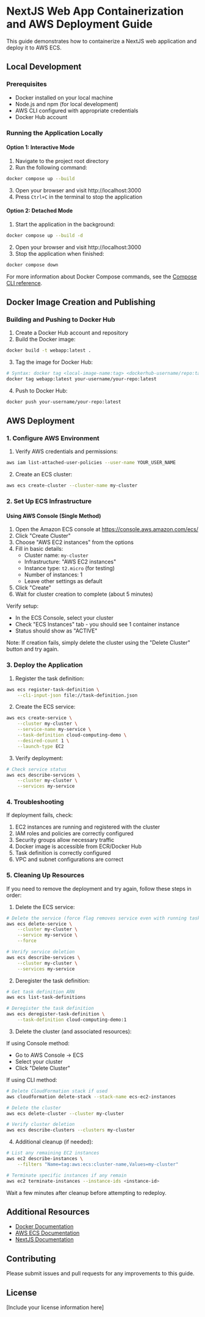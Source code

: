 # NextJS Web App Containerization and AWS Deployment Guide

This guide demonstrates how to containerize a NextJS web application and deploy it to AWS ECS.

## Local Development

### Prerequisites
- Docker installed on your local machine
- Node.js and npm (for local development)
- AWS CLI configured with appropriate credentials
- Docker Hub account

### Running the Application Locally

#### Option 1: Interactive Mode
1. Navigate to the project root directory
2. Run the following command:
```bash
docker compose up --build
```
3. Open your browser and visit http://localhost:3000
4. Press `Ctrl+C` in the terminal to stop the application

#### Option 2: Detached Mode
1. Start the application in the background:
```bash
docker compose up --build -d
```
2. Open your browser and visit http://localhost:3000
3. Stop the application when finished:
```bash
docker compose down
```

For more information about Docker Compose commands, see the [Compose CLI reference](https://docs.docker.com/compose/reference/).

## Docker Image Creation and Publishing

### Building and Pushing to Docker Hub
1. Create a Docker Hub account and repository
2. Build the Docker image:
```bash
docker build -t webapp:latest .
```
3. Tag the image for Docker Hub:
```bash
# Syntax: docker tag <local-image-name:tag> <dockerhub-username/repo:tag>
docker tag webapp:latest your-username/your-repo:latest
```
4. Push to Docker Hub:
```bash
docker push your-username/your-repo:latest
```

## AWS Deployment

### 1. Configure AWS Environment
1. Verify AWS credentials and permissions:
```bash
aws iam list-attached-user-policies --user-name YOUR_USER_NAME
```

2. Create an ECS cluster:
```bash
aws ecs create-cluster --cluster-name my-cluster
```

### 2. Set Up ECS Infrastructure

#### Using AWS Console (Single Method)
1. Open the Amazon ECS console at https://console.aws.amazon.com/ecs/
2. Click "Create Cluster"
3. Choose "AWS EC2 instances" from the options
4. Fill in basic details:
   - Cluster name: `my-cluster`
   - Infrastructure: "AWS EC2 instances"
   - Instance type: `t2.micro` (for testing)
   - Number of instances: 1
   - Leave other settings as default
5. Click "Create"
6. Wait for cluster creation to complete (about 5 minutes)

Verify setup:
- In the ECS Console, select your cluster
- Check "ECS Instances" tab - you should see 1 container instance
- Status should show as "ACTIVE"

Note: If creation fails, simply delete the cluster using the "Delete Cluster" button and try again.

### 3. Deploy the Application

1. Register the task definition:
```bash
aws ecs register-task-definition \
    --cli-input-json file://task-definition.json
```

2. Create the ECS service:
```bash
aws ecs create-service \
    --cluster my-cluster \
    --service-name my-service \
    --task-definition cloud-computing-demo \
    --desired-count 1 \
    --launch-type EC2
```

3. Verify deployment:
```bash
# Check service status
aws ecs describe-services \
    --cluster my-cluster \
    --services my-service
```

### 4. Troubleshooting

If deployment fails, check:
1. EC2 instances are running and registered with the cluster
2. IAM roles and policies are correctly configured
3. Security groups allow necessary traffic
4. Docker image is accessible from ECR/Docker Hub
5. Task definition is correctly configured
6. VPC and subnet configurations are correct

### 5. Cleaning Up Resources

If you need to remove the deployment and try again, follow these steps in order:

1. Delete the ECS service:
```bash
# Delete the service (force flag removes service even with running tasks)
aws ecs delete-service \
    --cluster my-cluster \
    --service my-service \
    --force

# Verify service deletion
aws ecs describe-services \
    --cluster my-cluster \
    --services my-service
```

2. Deregister the task definition:
```bash
# Get task definition ARN
aws ecs list-task-definitions

# Deregister the task definition
aws ecs deregister-task-definition \
    --task-definition cloud-computing-demo:1
```

3. Delete the cluster (and associated resources):

If using Console method:
- Go to AWS Console → ECS
- Select your cluster
- Click "Delete Cluster"

If using CLI method:
```bash
# Delete CloudFormation stack if used
aws cloudformation delete-stack --stack-name ecs-ec2-instances

# Delete the cluster
aws ecs delete-cluster --cluster my-cluster

# Verify cluster deletion
aws ecs describe-clusters --clusters my-cluster
```

4. Additional cleanup (if needed):
```bash
# List any remaining EC2 instances
aws ec2 describe-instances \
    --filters "Name=tag:aws:ecs:cluster-name,Values=my-cluster"

# Terminate specific instances if any remain
aws ec2 terminate-instances --instance-ids <instance-id>
```

Wait a few minutes after cleanup before attempting to redeploy.

## Additional Resources
- [Docker Documentation](https://docs.docker.com/)
- [AWS ECS Documentation](https://docs.aws.amazon.com/ecs/)
- [NextJS Documentation](https://nextjs.org/docs)

## Contributing
Please submit issues and pull requests for any improvements to this guide.

## License
[Include your license information here]
